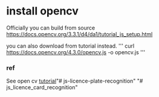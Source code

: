 

# install opencv

Officially you can build from source
https://docs.opencv.org/3.3.1/d4/da1/tutorial_js_setup.html

you can also download from tutorial instead.
'''
curl https://docs.opencv.org/4.3.0/opencv.js -o opencv.js
'''


### ref

See open cv [tutorial](https://docs.opencv.org/3.4/d2/df0/tutorial_js_table_of_contents_imgproc.html)"# js-licence-plate-recognition" 
"# js_licence_card_recognition" 
